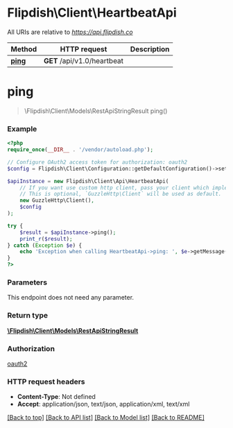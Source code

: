 # Flipdish\Client\HeartbeatApi

All URIs are relative to *https://api.flipdish.co*

Method | HTTP request | Description
------------- | ------------- | -------------
[**ping**](HeartbeatApi.md#ping) | **GET** /api/v1.0/heartbeat | 


# **ping**
> \Flipdish\Client\Models\RestApiStringResult ping()



### Example
```php
<?php
require_once(__DIR__ . '/vendor/autoload.php');

// Configure OAuth2 access token for authorization: oauth2
$config = Flipdish\Client\Configuration::getDefaultConfiguration()->setAccessToken('YOUR_ACCESS_TOKEN');

$apiInstance = new Flipdish\Client\Api\HeartbeatApi(
    // If you want use custom http client, pass your client which implements `GuzzleHttp\ClientInterface`.
    // This is optional, `GuzzleHttp\Client` will be used as default.
    new GuzzleHttp\Client(),
    $config
);

try {
    $result = $apiInstance->ping();
    print_r($result);
} catch (Exception $e) {
    echo 'Exception when calling HeartbeatApi->ping: ', $e->getMessage(), PHP_EOL;
}
?>
```

### Parameters
This endpoint does not need any parameter.

### Return type

[**\Flipdish\Client\Models\RestApiStringResult**](../Model/RestApiStringResult.md)

### Authorization

[oauth2](../../README.md#oauth2)

### HTTP request headers

 - **Content-Type**: Not defined
 - **Accept**: application/json, text/json, application/xml, text/xml

[[Back to top]](#) [[Back to API list]](../../README.md#documentation-for-api-endpoints) [[Back to Model list]](../../README.md#documentation-for-models) [[Back to README]](../../README.md)

